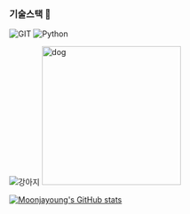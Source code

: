 ### 기술스택 👋

![GIT](https://img.shields.io/badge/-Git-F05032?style=for-the-badge&logo=git&logoColor=ffffff)
![Python](https://img.shields.io/badge/-Python-3776AB?style=for-the-badge&logo=python&logoColor=ffffff)

![강아지](https://github.com/moonjayoung/moonjayoung/assets/152594481/8a381ffb-e498-4737-92e1-e0e5388542c0)
<img width="250" src="https://github.com/moonjayoung/moonjayoung/assets/152594481/8a381ffb-e498-4737-92e1-e0e5388542c0" alt='dog' title="귀여워">


[![Moonjayoung's GitHub stats](https://github-readme-stats.vercel.app/api?username=moonjayoung&show_icons=true&animations=true)](https://github.com/anuraghazra/github-readme-stats)



<!--
**moonjayoung/moonjayoung** is a ✨ _special_ ✨ repository because its `README.md` (this file) appears on your GitHub profile.

Here are some ideas to get you started:

- 🔭 I’m currently working on ...
- 🌱 I’m currently learning ...
- 👯 I’m looking to collaborate on ...
- 🤔 I’m looking for help with ...
- 💬 Ask me about ...
- 📫 How to reach me: ...
- 😄 Pronouns: ...
- ⚡ Fun fact: ...
-->
